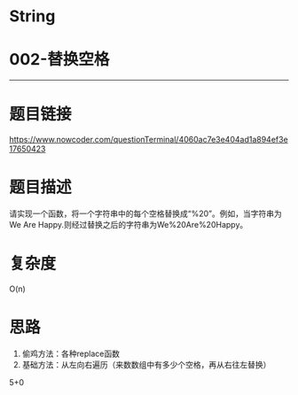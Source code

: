 # String
# 002-替换空格
-----------
# 题目链接
https://www.nowcoder.com/questionTerminal/4060ac7e3e404ad1a894ef3e17650423

# 题目描述
请实现一个函数，将一个字符串中的每个空格替换成“%20”。例如，当字符串为We Are Happy.则经过替换之后的字符串为We%20Are%20Happy。

# 复杂度
O(n)

# 思路
1. 偷鸡方法：各种replace函数
2. 基础方法：从左向右遍历（来数数组中有多少个空格，再从右往左替换）

5+0